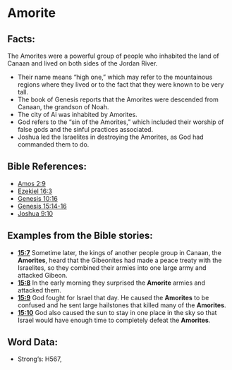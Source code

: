 # Amorite

## Facts:

The Amorites were a powerful group of people who inhabited the land of Canaan and lived on both sides of the Jordan River.

* Their name means “high one,” which may refer to the mountainous regions where they lived or to the fact that they were known to be very tall.
* The book of Genesis reports that the Amorites were descended from Canaan, the grandson of Noah.
* The city of Ai was inhabited by Amorites.
* God refers to the “sin of the Amorites,” which included their worship of false gods and the sinful practices associated.
* Joshua led the Israelites in destroying the Amorites, as God had commanded them to do.

## Bible References:

* [Amos 2:9](rc://en/tn/help/amo/02/09)
* [Ezekiel 16:3](rc://en/tn/help/ezk/16/03)
* [Genesis 10:16](rc://en/tn/help/gen/10/16)
* [Genesis 15:14-16](rc://en/tn/help/gen/15/14)
* [Joshua 9:10](rc://en/tn/help/jos/09/10)

## Examples from the Bible stories:

* __[15:7](rc://en/tn/help/obs/15/07)__ Sometime later, the kings of another people group in Canaan, the __Amorites__, heard that the Gibeonites had made a peace treaty with the Israelites, so they combined their armies into one large army and attacked Gibeon.
* __[15:8](rc://en/tn/help/obs/15/08)__ In the early morning they surprised the __Amorite__ armies and attacked them.
* __[15:9](rc://en/tn/help/obs/15/09)__ God fought for Israel that day. He caused the __Amorites__ to be confused and he sent large hailstones that killed many of the __Amorites__.
* __[15:10](rc://en/tn/help/obs/15/10)__ God also caused the sun to stay in one place in the sky so that Israel would have enough time to completely defeat the __Amorites__.

## Word Data:

* Strong’s: H567,
